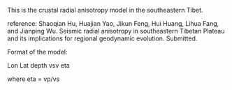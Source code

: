 This is the crustal radial anisotropy model in the southeastern Tibet.

reference: Shaoqian Hu, Huajian Yao, Jikun Feng, Hui Huang, Lihua Fang, and Jianping Wu. Seismic radial anisotropy in southeastern Tibetan Plateau and its implications for regional geodynamic evolution. Submitted.

Format of the model:

Lon Lat depth vsv eta

where eta = vp/vs
